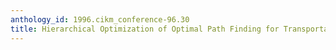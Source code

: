 ```yaml
---
anthology_id: 1996.cikm_conference-96.30
title: Hierarchical Optimization of Optimal Path Finding for Transportation Applications
---
```

